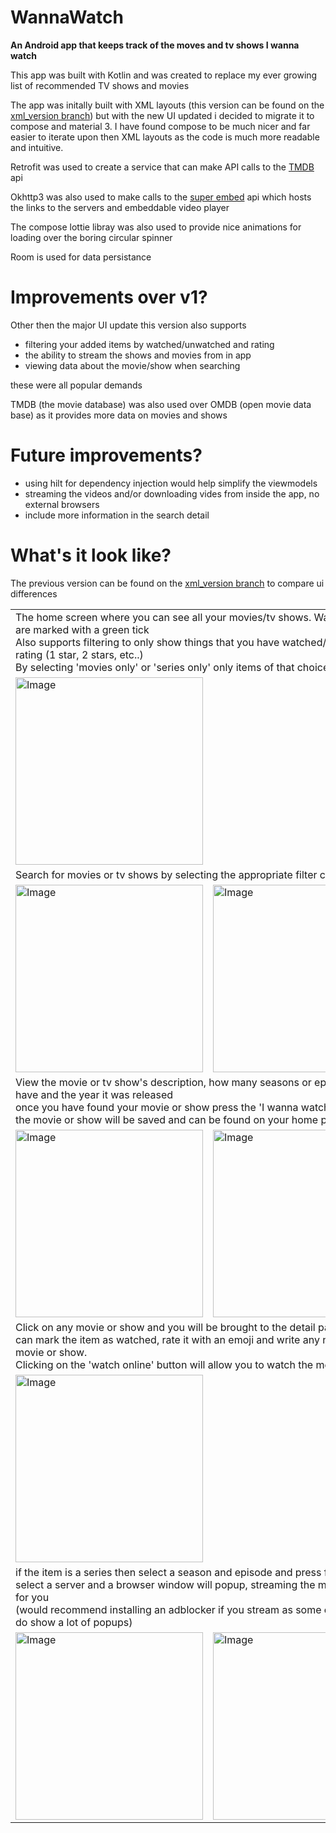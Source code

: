 # WannaWatch
**An Android app that keeps track of the moves and tv shows I wanna watch**

This app was built with Kotlin and was created to replace my ever growing list of recommended TV shows and movies

The app was initally built with XML layouts (this version can be found on the [xml_version branch](https://github.com/Zed-Bailey/WannaWatch/tree/xml_version)) but with the new UI updated i decided to migrate it to compose and material 3.
I have found compose to be much nicer and far easier to iterate upon then XML layouts as the code is much more readable and intuitive.

Retrofit was used to create a service that can make API calls to the [TMDB](https://www.themoviedb.org/documentation/api) api

Okhttp3 was also used to make calls to the [super embed](https://www.superembed.stream/movie-streaming-api.html) api which hosts the links to the servers and embeddable video player

The compose lottie libray was also used to provide nice animations for loading over the boring circular spinner

Room is used for data persistance

# Improvements over v1?

Other then the major UI update this version also supports 
- filtering your added items by watched/unwatched and rating
- the ability to stream the shows and movies from in app 
- viewing data about the movie/show when searching

these were all popular demands

TMDB (the movie database) was also used over OMDB (open movie data base) as it provides more data on movies and shows 

# Future improvements?

- using hilt for dependency injection would help simplify the viewmodels
- streaming the videos and/or downloading vides from inside the app, no external browsers
- include more information in the search detail


# What's it look like?
The previous version can be found on the [xml_version branch](https://github.com/Zed-Bailey/WannaWatch/tree/xml_version) to compare ui differences


<table class="tg">
<tbody>
  <tr>
    <td class="tg-0lax" colspan="2">The home screen where you can see all your movies/tv shows. Watched items are marked with a green tick<br>Also supports filtering to only show things that you have watched/unwatched by rating (1 star, 2 stars, etc..) <br>By selecting 'movies only' or 'series only' only items of that choice will be shown</td>
  </tr>
  <tr>
    <td class="tg-baqh" colspan="2"><img src=".github/home.jpg" alt="Image" width="300"></td>
  </tr>
  <tr>
    <td class="tg-0lax" colspan="2">Search for movies or tv shows by selecting the appropriate filter chip</td>
  </tr>
  <tr>
    <td class="tg-baqh"><img src=".github/search_movie.jpg" alt="Image" width="300" ></td>
    <td class="tg-baqh"><img src=".github/search_show.jpg" alt="Image" width="300" ></td>
  </tr>
  <tr>
    <td class="tg-0lax" colspan="2">View the movie or tv show's description, how many seasons or episodes it may have and the year it was released <br>once you have found your movie or show press the 'I wanna watch' button and the movie or show will be saved and can be found on your home page</td>
  </tr>
  <tr>
    <td class="tg-baqh"><img src=".github/show_select.jpg" alt="Image" width="300" ></td>
    <td class="tg-baqh"><img src=".github/show_select_wannawatch.jpg" alt="Image" width="300" ></td>
  </tr>
  <tr>
    <td class="tg-0lax" colspan="2">Click on any movie or show and you will be brought to the detail page where you can mark the item as watched, rate it with an emoji and write any notes on the movie or show.<br>Clicking on the 'watch online' button will allow you to watch the media online</td>
  </tr>
  <tr>
    <td class="tg-baqh"><img src=".github/detail.jpg" alt="Image" width="300" ></td>
  </tr>
  <tr>
    <td class="tg-0lax" colspan="2">if the item is a series then select a season and episode and press find servers<br>select a server and a browser window will popup, streaming the movie or episode for you<br>(would recommend installing an adblocker if you stream as some of the servers do show a lot of popups)</td>
  </tr>
  <tr>
    <td class="tg-baqh"><img src=".github/servers.jpg" alt="Image" width="300" ></td>
    <td class="tg-baqh"><img src=".github/stream.jpg" alt="Image" width="300" ></td>
  </tr>
</tbody>
</table>
